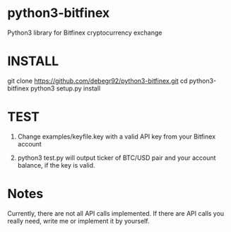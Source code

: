 # python3-bitfinex
Python3 library for Bitfinex cryptocurrency exchange

# INSTALL
git clone https://github.com/debegr92/python3-bitfinex.git
cd python3-bitfinex
python3 setup.py install

# TEST
1. Change examples/keyfile.key with a valid API key from your Bitfinex account

2. python3 test.py will output ticker of BTC/USD pair and your account balance, if the key is valid.

# Notes
Currently, there are not all API calls implemented. If there are API calls you really need, write me or implement it by yourself.
